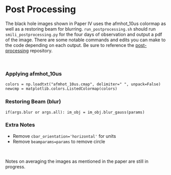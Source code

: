 # Post Processing
The black hole images shown in Paper IV uses the afmhot_10us colormap as well as a restoring beam for blurring. ```run_postprocessing.sh``` should run ```smili_postprocessing.py``` for the four days of observation and output a pdf of the image. There are some notable commands and edits you can make to the code depending on each output. Be sure to reference the [post-processing](https://github.com/jacobleonard545/EHT-SMILI/tree/main/post-processing) repository.

<br>

### Applying afmhot_10us
```
colors = np.loadtxt("afmhot_10us.cmap", delimiter=" ", unpack=False)
newcmp = matplotlib.colors.ListedColormap(colors)
```

### Restoring Beam (blur)
```
if(args.blur or args.all): im_obj = im_obj.blur_gauss(params)
```

### Extra Notes
* Remove ```cbar_orientation='horizontal'``` for units
* Remove ```beamparams=params``` to remove circle

<br>

Notes on averaging the images as mentioned in the paper are still in progress.
